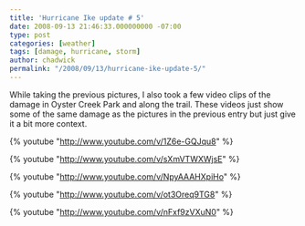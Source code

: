 ```yaml
---
title: 'Hurricane Ike update # 5'
date: 2008-09-13 21:46:33.000000000 -07:00
type: post
categories: [weather]
tags: [damage, hurricane, storm]
author: chadwick
permalink: "/2008/09/13/hurricane-ike-update-5/"
---
```

While taking the previous pictures, I also took a few video clips of the
damage in Oyster Creek Park and along the trail. These videos just show some
of the same damage as the pictures in the previous entry but just give it a
bit more context.

{% youtube "http://www.youtube.com/v/1Z6e-GQJqu8" %}

{% youtube "http://www.youtube.com/v/sXmVTWXWjsE" %}

{% youtube "http://www.youtube.com/v/NpyAAAHXpiHo" %}

{% youtube "http://www.youtube.com/v/ot3Oreq9TG8" %}

{% youtube "http://www.youtube.com/v/nFxf9zVXuN0" %}

